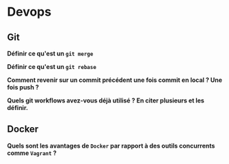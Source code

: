 # Devops

## Git

**Définir ce qu'est un `git merge`**

**Définir ce qu'est un `git rebase`**

**Comment revenir sur un commit précédent une fois commit en local ? Une fois push ?** 

**Quels git workflows avez-vous déjà utilisé ? En citer plusieurs et les définir.**

## Docker

**Quels sont les avantages de `Docker` par rapport à des outils concurrents comme `Vagrant` ?**